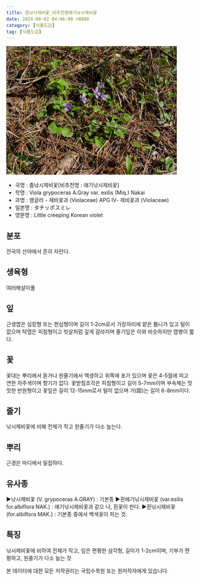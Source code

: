 ```yaml
---
title: 좀낚시제비꽃_비추천명애기낚시제비꽃
date: 2024-08-02 04:06:08 +0800
category: [식물도감]
tag: [식물도감]
---
```




![좀낚시제비꽃[비추천명 : 애기낚시제비꽃]](/assets/img/fileUpload/plants/basic/Violaceae/Viola/13552/13552_1_th2.jpg)
- 국명 : 좀낚시제비꽃[비추천명 : 애기낚시제비꽃]
- 학명 : Viola grypoceras A.Gray var. exilis (Miq.) Nakai
- 과명 : 앵글러 - 제비꽃과 (Violaceae) APG Ⅳ- 제비꽃과 (Violaceae)
- 일본명 : タチッポスミレ
- 영문명 : Little creeping Korean violet


## 분포
전국의 산야에서 흔히 자란다.
## 생육형
여러해살이풀
## 잎
근생엽은 심장형 또는 편심형이며 길이 1-2cm로서 가장자리에 얕은 톱니가 있고 털이 없으며 탁엽은 피침형이고 빗살처럼 깊게 갈라지며 줄기잎은 이와 비슷하지만 엽병이 짧다.
## 꽃
꽃대는 뿌리에서 돋거나 원줄기에서 액생하고 위쪽에 포가 있으며 꽃은 4-5월에 피고 연한 자주색이며 향기가 없다. 꽃받침조각은 피침형이고 길이 5-7mm이며 부속체는 밋밋한 반원형이고 꽃잎은 길이 12-15mm로서 털이 없으며 거(距)는 길이 6-8mm이다.
## 줄기
낚시제비꽃에 비해 전체가 작고 원줄기가 다소 눕는다.
## 뿌리
근경은 마디에서 밀접하다.
## 유사종
▶낚시제비꽃 (V. grypoceras A.GRAY) : 기본종
▶흰애기낚시제비꽃 (var.esilis for.albiflora NAK.) : 애기낚시제비꽃과 같으  나, 흰꽃이 핀다. 
▶흰낚시제비꽃 (for.albiflora MAK.) : 기본종 중에서 백색꽃이 피는 것.
## 특징
낚시제비꽃에 비하여 전체가 작고, 잎은 편평한 삼각형, 길이가 1-2cm이며, 기부가 편평하고, 원줄기가 다소 눕는 것






본 데이터에 대한 모든 저작권리는 국립수목원 또는 원저작자에게 있습니다.

